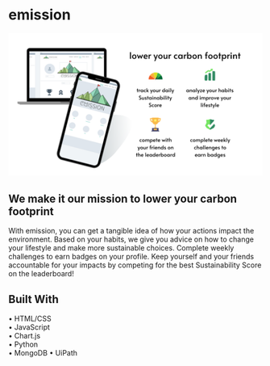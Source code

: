 # emission

![banner](static/images/emissionbanner.png)

## We make it our mission to lower your carbon footprint

With emission, you can get a tangible idea of how your actions impact the environment. Based on your habits, we give you advice on how to change your lifestyle and make more sustainable choices. Complete weekly challenges to earn badges on your profile. Keep yourself and your friends accountable for your impacts by competing for the best Sustainability Score on the leaderboard!

## Built With
• HTML/CSS  
• JavaScript  
• Chart.js  
• Python  
• MongoDB
• UiPath

